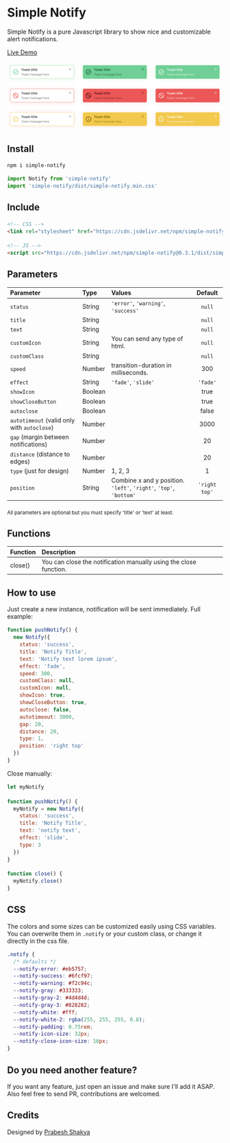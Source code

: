 # Simple Notify

Simple Notify is a pure Javascript library to show nice and customizable alert notifications.

[Live Demo](https://dgknca.github.io/simple-notify/)

![](./demo/assets/types.png)

## Install

```bash
npm i simple-notify
```

```js
import Notify from 'simple-notify'
import 'simple-notify/dist/simple-notify.min.css'
```

## Include

```html
<!-- CSS -->
<link rel="stylesheet" href="https://cdn.jsdelivr.net/npm/simple-notify@0.3.1/dist/simple-notify.min.css" />

<!-- JS -->
<script src="https://cdn.jsdelivr.net/npm/simple-notify@0.3.1/dist/simple-notify.min.js"></script>
```

## Parameters

| Parameter                                   | Type    | Values                                                             |    Default    |
| :------------------------------------------ | :------ | :----------------------------------------------------------------- | :-----------: |
| `status`                                    | String  | `'error'`, `'warning'`, `'success'`                                |    `null`     |
| `title`                                     | String  |                                                                    |    `null`     |
| `text`                                      | String  |                                                                    |    `null`     |
| `customIcon`                                | String  | You can send any type of html.                                     |    `null`     |
| `customClass`                               | String  |                                                                    |    `null`     |
| `speed`                                     | Number  | transition-duration in milliseconds.                               |      300      |
| `effect`                                    | String  | `'fade'`, `'slide'`                                                |   `'fade'`    |
| `showIcon`                                  | Boolean |                                                                    |     true      |
| `showCloseButton`                           | Boolean |                                                                    |     true      |
| `autoclose`                                 | Boolean |                                                                    |     false     |
| `autotimeout` (valid only with `autoclose`) | Number  |                                                                    |     3000      |
| `gap` (margin between notifications)        | Number  |                                                                    |      20       |
| `distance` (distance to edges)              | Number  |                                                                    |      20       |
| `type` (just for design)                    | Number  | 1, 2, 3                                                            |       1       |
| `position`                                  | String  | Combine x and y position. `'left'`, `'right'`, `'top'`, `'bottom'` | `'right top'` |

<sub>All parameters are optional but you must specify 'title' or 'text' at least.</sub>

## Functions

| Function | Description                                                       |
| :------- | :---------------------------------------------------------------- |
| close()  | You can close the notification manually using the close function. |

## How to use

Just create a new instance, notification will be sent immediately. Full example:

```js
function pushNotify() {
  new Notify({
    status: 'success',
    title: 'Notify Title',
    text: 'Notify text lorem ipsum',
    effect: 'fade',
    speed: 300,
    customClass: null,
    customIcon: null,
    showIcon: true,
    showCloseButton: true,
    autoclose: false,
    autotimeout: 3000,
    gap: 20,
    distance: 20,
    type: 1,
    position: 'right top'
  })
}
```

Close manually:

```js
let myNotify

function pushNotify() {
  myNotify = new Notify({
    status: 'success',
    title: 'Notify Title',
    text: 'notify text',
    effect: 'slide',
    type: 3
  })
}

function close() {
  myNotify.close()
}
```

## CSS

The colors and some sizes can be customized easily using CSS variables. You can overwrite them in `.notify` or your custom class, or change it directly in the css file.

```css
.notify {
  /* defaults */
  --notify-error: #eb5757;
  --notify-success: #6fcf97;
  --notify-warning: #f2c94c;
  --notify-gray: #333333;
  --notify-gray-2: #4d4d4d;
  --notify-gray-3: #828282;
  --notify-white: #fff;
  --notify-white-2: rgba(255, 255, 255, 0.8);
  --notify-padding: 0.75rem;
  --notify-icon-size: 32px;
  --notify-close-icon-size: 16px;
}
```

## Do you need another feature?

If you want any feature, just open an issue and make sure I'll add it ASAP. Also feel free to send PR, contributions are welcomed.

## Credits

Designed by [Prabesh Shakya](https://www.figma.com/@prabesh)
